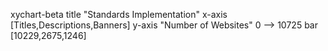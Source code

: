 xychart-beta
    title "Standards Implementation"
    x-axis [Titles,Descriptions,Banners]
    y-axis "Number of Websites" 0 --> 10725
    bar [10229,2675,1246]
    
